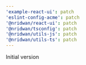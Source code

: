 ```yaml
---
'example-react-ui': patch
'eslint-config-acme': patch
'@nridwan/react-ui': patch
'@nridwan/tsconfig': patch
'@nridwan/utils-js': patch
'@nridwan/utils-ts': patch
---
```


Initial version
